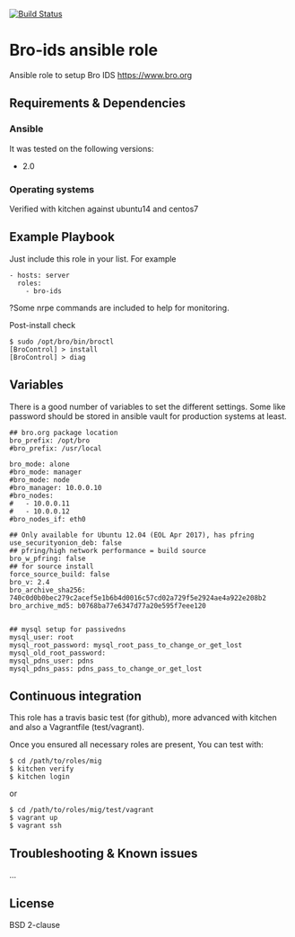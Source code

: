 [![Build Status](https://travis-ci.org/juju4/ansible-bro-ids.svg?branch=master)](https://travis-ci.org/juju4/ansible-bro-ids)

# Bro-ids ansible role

Ansible role to setup Bro IDS
https://www.bro.org

## Requirements & Dependencies

### Ansible
It was tested on the following versions:
 * 2.0

### Operating systems

Verified with kitchen against ubuntu14 and centos7

## Example Playbook

Just include this role in your list.
For example

```
- hosts: server
  roles:
    - bro-ids

```

?Some nrpe commands are included to help for monitoring.

Post-install check
```
$ sudo /opt/bro/bin/broctl
[BroControl] > install
[BroControl] > diag
```

## Variables

There is a good number of variables to set the different settings.
Some like password should be stored in ansible vault for production systems at least.

```
## bro.org package location
bro_prefix: /opt/bro
#bro_prefix: /usr/local

bro_mode: alone
#bro_mode: manager
#bro_mode: node
#bro_manager: 10.0.0.10
#bro_nodes:
#   - 10.0.0.11
#   - 10.0.0.12
#bro_nodes_if: eth0

## Only available for Ubuntu 12.04 (EOL Apr 2017), has pfring
use_securityonion_deb: false
## pfring/high network performance = build source
bro_w_pfring: false
## for source install
force_source_build: false
bro_v: 2.4
bro_archive_sha256: 740c0d0b0bec279c2acef5e1b6b4d0016c57cd02a729f5e2924ae4a922e208b2
bro_archive_md5: b0768ba77e6347d77a20e595f7eee120


## mysql setup for passivedns
mysql_user: root
mysql_root_password: mysql_root_pass_to_change_or_get_lost
mysql_old_root_password:
mysql_pdns_user: pdns
mysql_pdns_pass: pdns_pass_to_change_or_get_lost
```

## Continuous integration

This role has a travis basic test (for github), more advanced with kitchen and also a Vagrantfile (test/vagrant).

Once you ensured all necessary roles are present, You can test with:
```
$ cd /path/to/roles/mig
$ kitchen verify
$ kitchen login
```
or
```
$ cd /path/to/roles/mig/test/vagrant
$ vagrant up
$ vagrant ssh
```

## Troubleshooting & Known issues

...

## License

BSD 2-clause



